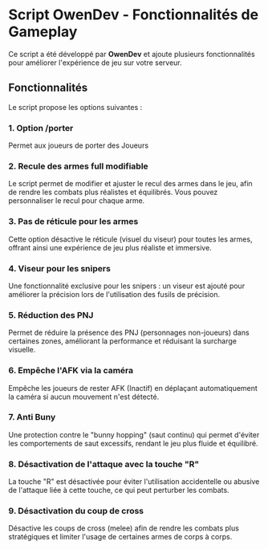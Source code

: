 # Script OwenDev - Fonctionnalités de Gameplay

Ce script a été développé par **OwenDev** et ajoute plusieurs fonctionnalités pour améliorer l'expérience de jeu sur votre serveur.

## Fonctionnalités

Le script propose les options suivantes :

### 1. **Option /porter**
   Permet aux joueurs de porter des Joueurs

### 2. **Recule des armes full modifiable**
   Le script permet de modifier et ajuster le recul des armes dans le jeu, afin de rendre les combats plus réalistes et équilibrés. Vous pouvez personnaliser le recul pour chaque arme.

### 3. **Pas de réticule pour les armes**
   Cette option désactive le réticule (visuel du viseur) pour toutes les armes, offrant ainsi une expérience de jeu plus réaliste et immersive.

### 4. **Viseur pour les snipers**
   Une fonctionnalité exclusive pour les snipers : un viseur est ajouté pour améliorer la précision lors de l'utilisation des fusils de précision.

### 5. **Réduction des PNJ**
   Permet de réduire la présence des PNJ (personnages non-joueurs) dans certaines zones, améliorant la performance et réduisant la surcharge visuelle.

### 6. **Empêche l'AFK via la caméra**
   Empêche les joueurs de rester AFK (Inactif) en déplaçant automatiquement la caméra si aucun mouvement n'est détecté.

### 7. **Anti Buny**
   Une protection contre le "bunny hopping" (saut continu) qui permet d'éviter les comportements de saut excessifs, rendant le jeu plus fluide et équilibré.

### 8. **Désactivation de l'attaque avec la touche "R"**
   La touche "R" est désactivée pour éviter l'utilisation accidentelle ou abusive de l'attaque liée à cette touche, ce qui peut perturber les combats.

### 9. **Désactivation du coup de cross**
   Désactive les coups de cross (melee) afin de rendre les combats plus stratégiques et limiter l'usage de certaines armes de corps à corps.
